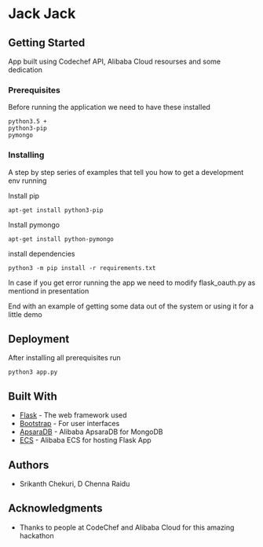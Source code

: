 # Jack Jack

## Getting Started

App built using Codechef API, Alibaba Cloud resourses and some dedication

### Prerequisites

Before running the application we need to have these installed

```
python3.5 +
python3-pip 
pymongo 
```

### Installing

A step by step series of examples that tell you how to get a development env running

Install pip
```
apt-get install python3-pip
```
Install pymongo
```
apt-get install python-pymongo
```
install dependencies
```
python3 -m pip install -r requirements.txt

```

In case if you get error running the app we need to modify flask_oauth.py as mentiond in 
presentation

End with an example of getting some data out of the system or using it for a little demo

## Deployment

After installing all prerequisites run 
```
python3 app.py
```

## Built With

* [Flask](http://flask.pocoo.org/) - The web framework used
* [Bootstrap](https://getbootstrap.com/) - For user interfaces
* [ApsaraDB](http://https://www.alibabacloud.com/) - Alibaba ApsaraDB for MongoDB
* [ECS](http://https://www.alibabacloud.com/) - Alibaba ECS for hosting Flask App

## Authors

* Srikanth Chekuri, D Chenna Raidu


## Acknowledgments

* Thanks to people at CodeChef and Alibaba Cloud for this amazing hackathon

